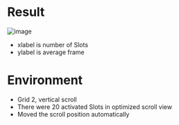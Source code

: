 # Result
![image](https://github.com/Giant-Tori/Simple-Optimized-Scroll-View/assets/149294349/ea9e7cf6-1c4f-4a03-943e-122cf69d577a)

- xlabel is number of Slots
- ylabel is average frame

# Environment
- Grid 2, vertical scroll
- There were 20 activated Slots in optimized scroll view
- Moved the scroll position automatically
